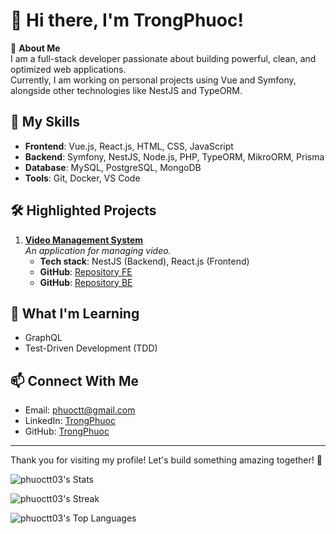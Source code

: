 # 👋 Hi there, I'm TrongPhuoc! 

🌟 **About Me**  
I am a full-stack developer passionate about building powerful, clean, and optimized web applications.  
Currently, I am working on personal projects using Vue and Symfony, alongside other technologies like NestJS and TypeORM.

## 🚀 My Skills
- **Frontend**: Vue.js, React.js, HTML, CSS, JavaScript
- **Backend**: Symfony, NestJS, Node.js, PHP, TypeORM, MikroORM, Prisma
- **Database**: MySQL, PostgreSQL, MongoDB
- **Tools**: Git, Docker, VS Code

## 🛠️ Highlighted Projects
1. **[Video Management System](#)**  
   _An application for managing video._  
   - **Tech stack**: NestJS (Backend), React.js (Frontend)  
   - **GitHub**: [Repository FE](/ReactJs)
   - **GitHub**: [Repository BE](/NestJs)


## 🌱 What I'm Learning
- GraphQL
- Test-Driven Development (TDD)

## 📫 Connect With Me
- Email: phuoctt@gmail.com
- LinkedIn: [TrongPhuoc](#)
- GitHub: [TrongPhuoc](https://github.com/phuoctt03)

---

Thank you for visiting my profile! Let's build something amazing together! 🚀

![phuoctt03's Stats](https://github-readme-stats.vercel.app/api?username=phuoctt03&theme=tokyonight&show_icons=true&hide_border=false&count_private=false)

![phuoctt03's Streak](https://github-readme-streak-stats.herokuapp.com/?user=phuoctt03&theme=tokyonight&hide_border=false)

![phuoctt03's Top Languages](https://github-readme-stats.vercel.app/api/top-langs/?username=phuoctt03&theme=tokyonight&show_icons=true&hide_border=false&layout=compact)

